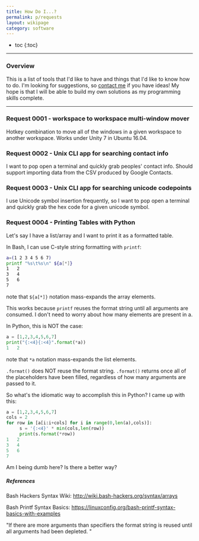```yaml
---
title: How Do I...?
permalink: p/requests
layout: wikipage
category: software
---
```


* toc
{:toc}

----

### Overview

This is a list of tools that I'd like to have and things that I'd like to know how to do.  I'm looking for suggestions, so [contact me](https://www.brandoncurtis.com/contact) if you have ideas!  My hope is that I will be able to build my own solutions as my programming skills complete.

----

### Request 0001 - workspace to workspace multi-window mover

Hotkey combination to move all of the windows in a given workspace to another workspace.  Works under Unity 7 in Ubuntu 16.04.

### Request 0002 - Unix CLI app for searching contact info

I want to pop open a terminal and quickly grab peoples' contact info. Should support importing data from the CSV produced by Google Contacts.

### Request 0003 - Unix CLI app for searching unicode codepoints

I use Unicode symbol insertion frequently, so I want to pop open a terminal and quickly grab the hex code for a given unicode symbol.

### Request 0004 - Printing Tables with Python

Let's say I have a list/array and I want to print it as a formatted table.

In Bash, I can use C-style string formatting with `printf`:

```bash
a=(1 2 3 4 5 6 7)
printf "%s\t%s\n" ${a[*]}
1	2
3	4
5	6
7
```

note that `${a[*]}` notation mass-expands the array elements.

This works because `printf` reuses the format string until all arguments are consumed.
I don't need to worry about how many elements are present in a.

In Python, this is NOT the case:

```python
a = [1,2,3,4,5,6,7]
print("{:<4}{:<4}".format(*a))
1   2
```

note that `*a` notation mass-expands the list elements.

`.format()` does NOT reuse the format string.
`.format()` returns once all of the placeholders have been filled, regardless of how many arguments are passed to it.

So what's the idiomatic way to accomplish this in Python?
I came up with this:

```python
a = [1,2,3,4,5,6,7]
cols = 2
for row in [a[i:i+cols] for i in range(0,len(a),cols)]:
     s = '{:<4}' * min(cols,len(row))
     print(s.format(*row))
1   2   
3   4   
5   6   
7  
```

Am I being dumb here?  Is there a better way?


##### References

Bash Hackers Syntax Wiki: http://wiki.bash-hackers.org/syntax/arrays

Bash Printf Syntax Basics: https://linuxconfig.org/bash-printf-syntax-basics-with-examples

"If there are more arguments than specifiers the format string is reused until all arguments had been depleted. "

